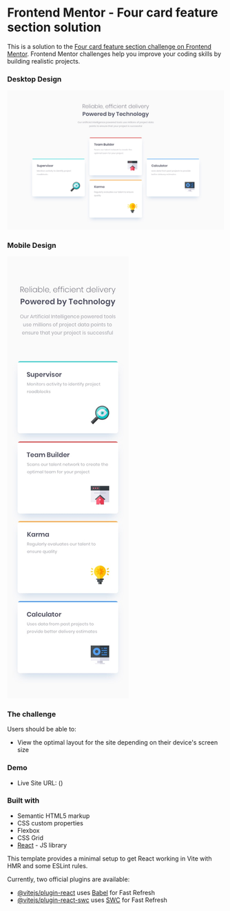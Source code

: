 # Frontend Mentor - Four card feature section solution

This is a solution to the [Four card feature section challenge on Frontend Mentor](https://www.frontendmentor.io/challenges/four-card-feature-section-weK1eFYK). Frontend Mentor challenges help you improve your coding skills by building realistic projects.  

### Desktop Design
![Desktop design preview for Four card feature section coding challenge](./design/desktop-design.jpg)

### Mobile Design
![Mobile design preview for Four card feature section coding challenge](./design/mobile-design.jpg)

### The challenge

Users should be able to:

- View the optimal layout for the site depending on their device's screen size


### Demo
- Live Site URL: ()


### Built with

- Semantic HTML5 markup
- CSS custom properties
- Flexbox
- CSS Grid
- [React](https://reactjs.org/) - JS library

This template provides a minimal setup to get React working in Vite with HMR and some ESLint rules.

Currently, two official plugins are available:

- [@vitejs/plugin-react](https://github.com/vitejs/vite-plugin-react/blob/main/packages/plugin-react/README.md) uses [Babel](https://babeljs.io/) for Fast Refresh
- [@vitejs/plugin-react-swc](https://github.com/vitejs/vite-plugin-react-swc) uses [SWC](https://swc.rs/) for Fast Refresh
